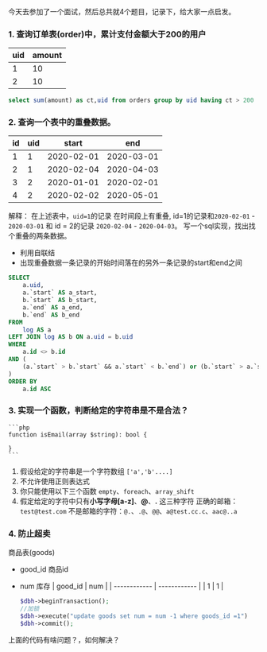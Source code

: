 今天去参加了一个面试，然后总共就4个题目，记录下，给大家一点启发。

### 1. 查询订单表(order)中，累计支付金额大于200的用户

|  uid |   amount|
| :------------ | :------------ |
| 1  |  10 |
| 2|  10 |

```sql
select sum(amount) as ct,uid from orders group by uid having ct > 200
```
### 2. 查询一个表中的重叠数据。

| id  |  uid |  start | end  |
| ------------ | ------------ | ------------ | ------------ |
|   1| 1  | 2020-02-01  | 2020-03-01   |
| 2  | 1  | 2020-02-04  |2020-04-03   |
|  3 | 2  | 2020-01-01  | 2020-02-01  |
|  4 | 2  | 2020-02-02  | 2020-05-01  |

解释： 在上述表中，`uid=1`的记录 在时间段上有重叠, id=1的记录和`2020-02-01` - `2020-03-01` 和 id = 2的记录 `2020-02-04` - `2020-04-03`。
写一个sql实现，找出找个重叠的两条数据。

- 利用自联结
- 出现重叠数据一条记录的开始时间落在的另外一条记录的start和end之间

```sql
SELECT
	a.uid,
	a.`start` AS a_start,
	b.`start` AS b_start,
	a.`end` AS a_end,
	b.`end` AS b_end
FROM
	log AS a
LEFT JOIN log AS b ON a.uid = b.uid
WHERE
	a.id <> b.id
AND (
	(a.`start` > b.`start` && a.`start` < b.`end`) or (b.`start` > a.`start` && b.`start` < a.end )
)
ORDER BY
	a.id ASC
```

### 3. 实现一个函数，判断给定的字符串是不是合法？
	```php
	function isEmail(array $string): bool {

	}
	```
1. 假设给定的字符串是一个字符数组 `['a','b'....]`
2. 不允许使用正则表达式
3. 你只能使用以下三个函数 `empty`、`foreach`、`array_shift`
4. 假定给定的字符中只有**小写字母[a-z]**、**\@**、**\.**  这三种字符
正确的邮箱：`test@test.com` 
不是邮箱的字符：`@.`、`.@`、`@@`、`a@test.cc.c`、`aac@..a`

### 4. 防止超卖
商品表(goods)
- good_id 商品id
- num 库存
|  good_id | num  |
| ------------ | ------------ |
| 1  | 1  |

	```php
	$dbh->beginTransaction();
  //加锁
	$dbh->execute("update goods set num = num -1 where goods_id =1")
	$dbh->commit();
	```
上面的代码有啥问题？，如何解决？
